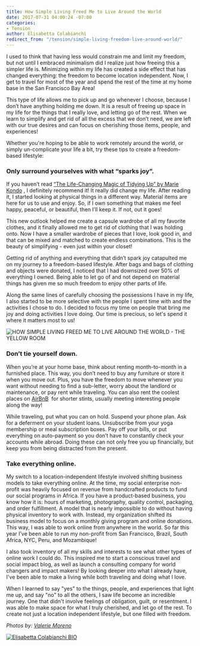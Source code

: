 ```yaml
---
title: How Simple Living Freed Me to Live Around the World
date: 2017-07-31 04:00:24 -07:00
categories:
- Tension
author: Elisabetta Colabianchi
redirect_from: "/tension/simple-living-freedom-live-around-world/"
---
```


I used to think that having less would constrain me and limit my freedom, but not until I embraced minimalism did I realize just how freeing this a  simpler life is. Minimizing within my life has created a side effect that has changed everything: the freedom to become location independent. Now, I get to travel for most of the year and spend the rest of the time at my home base in the San Francisco Bay Area!

This type of life allows me to pick up and go whenever I choose, because I don’t have anything holding me down. It is a result of freeing up space in my life for the things that I really love, and letting go of the rest. When we learn to simplify and get rid of all the excess that we don’t need, we are left with our true desires and can focus on cherishing those items, people, and experiences!

Whether you're hoping to be able to work remotely around the world, or simply un-complicate your life a bit, try these tips to create a freedom-based lifestyle:

### **Only surround yourselves with what “sparks joy”.**

If you haven’t read [“The Life-Changing Magic of Tidying Up” by Marie Kondo](http://tidyingup.com/) , I definitely recommend it! It really did change my life. After reading it, I started looking at physical things in a different way. Material items are here for us to use and enjoy. So, if I own something that makes me feel happy, peaceful, or beautiful, then I’ll keep it. If not, out it goes!

This new outlook helped me create a capsule wardrobe of all my favorite clothes, and it finally allowed me to get rid of clothing that I was holding onto. Now I have a smaller wardrobe of pieces that I love, look good in, and that can be mixed and matched to create endless combinations. This is the beauty of simplifying - even just within your closet!

Getting rid of anything and everything that didn’t spark joy catapulted me on my journey to a freedom-based lifestyle. After bags and bags of clothing and objects were donated, I noticed that I had downsized over 50% of everything I owned. Being able to let go of and not depend on material things has given me so much freedom to enjoy other parts of life.

Along the same lines of carefully choosing the possessions I have in my life, I also started to be more selective with the people I spent time with and the activities I chose to do. I decided to focus my time on people that bring me joy and doing activities I love doing. Our time is precious, so let's spend it where it matters most to us!

![HOW SIMPLE LIVING FREED ME TO LIVE AROUND THE WORLD - THE YELLOW ROOM](https://yellow-blog-images.imgix.net/2017/07/Photo-Feb-09-7-30-15-PM.jpg)

### **Don’t tie yourself down.**

When you’re at your home base, think about renting month-to-month in a furnished place. This way, you don’t need to buy any furniture or store it when you move out. Plus, you have the freedom to move whenever you want without needing to find a sub-letter, worry about the landlord or maintenance, or pay rent while traveling. You can also rent the coolest places on [AirBnB](https://www.airbnb.com/)  for shorter stints, usually meeting interesting people along the way!

While traveling, put what you can on hold. Suspend your phone plan. Ask for a deferment on your student loans. Unsubscribe from your yoga membership or meal subscription boxes. Pay off your bills, or put everything on auto-payment so you don’t have to constantly check your accounts while abroad. Doing these can not only free you up financially, but keep you from being distracted from the present.

### **Take everything online.**

My switch to a location-independent lifestyle involved shifting business models to take everything online. At the time, my social enterprise non-profit was heavily focused on revenue from handcrafted products to fund our social programs in Africa. If you have a product-based business, you know how it is: hours of marketing, photography, quality control, packaging, and order fulfillment. A model that is nearly impossible to do without having physical inventory to work with. Instead, my organization shifted its business model to focus on a monthly giving program and online donations. This way, I was able to work online from anywhere in the world. So far this year I’ve been able to run my non-profit from San Francisco, Brazil, South Africa, NYC, Peru, and Mozambique!

I also took inventory of all my skills and interests to see what other types of online work I could do. This inspired me to start a conscious travel and social impact blog, as well as launch a consulting company for world changers and impact makers! By looking deeper into what I already have, I've been able to make a living while both traveling and doing what I love. 

When I learned to say "yes" to the things, people, and experiences that light me up, and say "no" to all the others, I saw life become an incredible journey. One that didn't involve feelings of obligation, guilt, or resentment. I was able to make space for what I truly cherished, and let go of the rest. To create not just a location independent lifestyle, but one filled with freedom. 

_Photos by: [Valerie Moreno](http://www.nuanceandbubbles.com/)_

[![Elisabetta Colabianchi BIO](https://yellow-blog-images.imgix.net/2017/07/Elisabetta-Colabianchi-BIO.jpg)](http://www.globaldreamcollective.com/blog/)
